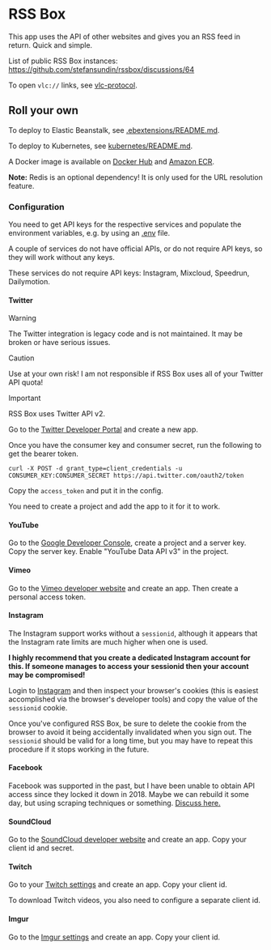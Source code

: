 # RSS Box

This app uses the API of other websites and gives you an RSS feed in return. Quick and simple.

List of public RSS Box instances: https://github.com/stefansundin/rssbox/discussions/64

To open `vlc://` links, see [vlc-protocol](https://github.com/stefansundin/vlc-protocol).

## Roll your own

To deploy to Elastic Beanstalk, see [.ebextensions/README.md](.ebextensions/README.md).

To deploy to Kubernetes, see [kubernetes/README.md](kubernetes/README.md).

A Docker image is available on [Docker Hub](https://hub.docker.com/r/stefansundin/rssbox) and [Amazon ECR](https://gallery.ecr.aws/stefansundin/rssbox).

**Note:** Redis is an optional dependency! It is only used for the URL resolution feature.

### Configuration

You need to get API keys for the respective services and populate the environment variables, e.g. by using an [.env](.env.example) file.

A couple of services do not have official APIs, or do not require API keys, so they will work without any keys.

These services do not require API keys: Instagram, Mixcloud, Speedrun, Dailymotion.

#### Twitter

> [!WARNING]
> The Twitter integration is legacy code and is not maintained. It may be broken or have serious issues.

> [!CAUTION]
> Use at your own risk! I am not responsible if RSS Box uses all of your Twitter API quota!

> [!IMPORTANT]
> RSS Box uses Twitter API v2.

Go to the [Twitter Developer Portal](https://developer.twitter.com/) and create a new app.

Once you have the consumer key and consumer secret, run the following to get the bearer token.

```shell
curl -X POST -d grant_type=client_credentials -u CONSUMER_KEY:CONSUMER_SECRET https://api.twitter.com/oauth2/token
```

Copy the `access_token` and put it in the config.

You need to create a project and add the app to it for it to work.

#### YouTube

Go to the [Google Developer Console](https://console.developers.google.com/), create a project and a server key. Copy the server key. Enable "YouTube Data API v3" in the project.

#### Vimeo

Go to the [Vimeo developer website](https://developer.vimeo.com/apps) and create an app. Then create a personal access token.

#### Instagram

The Instagram support works without a `sessionid`, although it appears that the Instagram rate limits are much higher when one is used.

**I highly recommend that you create a dedicated Instagram account for this. If someone manages to access your sessionid then your account may be compromised!**

Login to [Instagram](https://www.instagram.com/) and then inspect your browser's cookies (this is easiest accomplished via the browser's developer tools) and copy the value of the `sessionid` cookie.

Once you've configured RSS Box, be sure to delete the cookie from the browser to avoid it being accidentally invalidated when you sign out. The `sessionid` should be valid for a long time, but you may have to repeat this procedure if it stops working in the future.

#### Facebook

Facebook was supported in the past, but I have been unable to obtain API access since they locked it down in 2018. Maybe we can rebuild it some day, but using scraping techniques or something. [Discuss here.](https://github.com/stefansundin/rssbox/issues/5)

#### SoundCloud

Go to the [SoundCloud developer website](https://soundcloud.com/you/apps) and create an app. Copy your client id and secret.

#### Twitch

Go to your [Twitch settings](https://www.twitch.tv/settings/connections) and create an app. Copy your client id.

To download Twitch videos, you also need to configure a separate client id.

#### Imgur

Go to the [Imgur settings](https://imgur.com/account/settings/apps) and create an app. Copy your client id.
